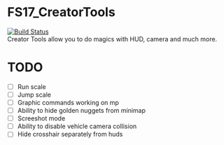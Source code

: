# FS17_CreatorTools
[![Build Status](https://travis-ci.org/TyKonKet/FS17_CreatorTools.svg?branch=master)](https://travis-ci.org/TyKonKet/FS17_CreatorTools)  
Creator Tools allow you to do magics with HUD, camera and much more.
  
# TODO
- [ ] Run scale
- [ ] Jump scale
- [ ] Graphic commands working on mp 
- [ ] Ability to hide golden nuggets from minimap  
- [ ] Screeshot mode  
- [ ] Ability to disable vehicle camera collision
- [ ] Hide crosshair separately from huds
